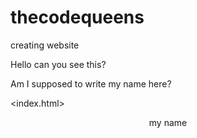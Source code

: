 # thecodequeens
creating website


Hello can you see this?

Am I supposed to write my name here?

<index.html>
<header>


my name
